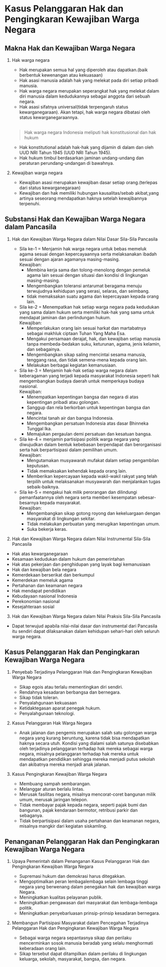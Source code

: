# Kasus Pelanggaran Hak dan Pengingkaran Kewajiban Warga Negara
## Makna Hak dan Kewajiban Warga Negara
1. Hak warga negara
   - Hak merupakan semua hal yang diperoleh atau dapatkan.(baik berbentuk kewenangan atau kekuasaan)
   - Hak asasi manusia adalah hak yang melekat pada diri setiap pribadi manusia.
   - Hak warga negara merupakan seperangkat hak yang melekat dalam diri manusia dalam kedudukannya sebagai anggota dari sebuah negara.
   - Hak asasi sifatnya universal(tidak terpengaruh status kewarganegaraan). Akan tetapi, hak warga negara dibatasi oleh status kewarganegaraannya.
   <br>

   > Hak warga negara Indonesia meliputi hak konstitusional dan hak hukum
   - Hak konstitutional adalah hak-hak yang dijamin di dalam dan oleh UUD NRI Tahun 1945 (UUD NRI Tahun 1945). 
   - Hak hukum timbul berdasarkan jaminan undang-undang dan peraturan perundang-undangan di bawahnya.


2. Kewajiban warga negara
   - Kewajiban asasi merupakan kewajiban dasar setiap orang.(terlepas dari status kewarganegaraan)
   - Kewajiban dan hak memiliki hubungan kausalitas/sebab akibat,yang artinya seseorang mendapatkan haknya setelah kewajibannya terpenuhi.

##  Substansi Hak dan Kewajiban Warga Negara dalam Pancasila
1. Hak dan Kewajiban Warga Negara dalam Nilai Dasar Sila-Sila Pancasila
   - Sila ke-1 = Menjamin hak warga negara untuk bebas memeluk agama sesuai dengan kepercayaannya serta melaksanakan ibadah sesuai dengan ajaran agamanya masing-masing.<br>
     Kewajiban:
     - Membina kerja sama dan tolong-menolong dengan pemeluk agama lain sesuai dengan situasi dan kondisi di lingkungan masing-masing.
     - Mengembangkan toleransi antarumat beragama menuju terwujudnya kehidupan yang serasi, selaras, dan seimbang.
     - tidak memaksakan suatu agama dan kepercayaan kepada orang lain.
   - Sila ke-2 = Menempatkan hak setiap warga negara pada kedudukan yang sama dalam hukum serta memiliki hak-hak yang sama untuk mendapat jaminan dan perlindungan hukum.<br>
     Kewajiban:
     - Memperlakukan orang lain sesuai harkat dan martabatnya sebagai makhluk ciptaan Tuhan Yang Maha Esa.
     - Mengakui persamaan derajat, hak, dan kewajiban setiap manusia tanpa membeda-bedakan suku, keturunan, agama, jenis kelamin, dan sebagainya.
     - Mengembangkan sikap saling mencintai sesama manusia, tenggang rasa, dan tidak semena-mena kepada orang lain.
     - Melakukan berbagai kegiatan kemanusiaan.
   - Sila ke-3 = Menjamin hak-hak setiap warga negara dalam keberagaman yang terjadi kepada masyarakat Indonesia seperti hak mengembangkan budaya daerah untuk memperkaya            budaya nasional.<br>
     Kewajiban:
     - Menempatkan kepentingan bangsa dan negara di atas kepentingan pribadi atau golongan.
     - Sanggup dan rela berkorban untuk kepentingan bangsa dan negara.
     - Mencintai tanah air dan bangsa Indonesia.
     - Mengembangkan persatuan Indonesia atas dasar Bhinneka Tunggal Ika.
     - Memajukan pergaulan demi persatuan dan kesatuan bangsa.
   - Sila ke-4 = menjamin partisipasi politik warga negara yang diwujudkan dalam bentuk kebebasan berpendapat dan berorganisasi serta hak berpartisipasi dalam pemilihan umum.       <br>
     Kewajiban:
     - Mengutamakan musyawarah mufakat dalam setiap pengambilan keputusan.
     - Tidak memaksakan kehendak kepada orang lain.
     - Memberikan kepercayaan kepada wakil-wakil rakyat yang telah terpilih untuk melaksanakan musyawarah dan menjalankan tugas sebaik-baiknya.
   - Sila ke-5 =  mengakui hak milik perorangan dan dilindungi pemanfaatannya oleh negara serta memberi kesempatan sebesar-besarnya kepada masyarakat.<br>
     Kewajiban:
     - Mengembangkan sikap gotong royong dan kekeluargaan dengan masyarakat di lingkungan sekitar.
     - Tidak melakukan perbuatan yang merugikan kepentingan umum.
     - Suka bekerja keras.
      
2. Hak dan Kewajiban Warga Negara dalam Nilai Instrumental Sila-Sila Pancasila
- Hak atas kewarganegaraan
- Kesamaan kedudukan dalam hukum dan pemerintahan
- Hak atas pekerjaan dan penghidupan yang layak bagi kemanusiaan
- Hak dan kewajiban bela negara
- Kemerdekaan berserikat dan berkumpul
- Kemerdekan memeluk agama
- Pertahanan dan keamanan negara
- Hak mendapat pendidikan
- Kebudayaan nasional Indonesia
- Perekonomian nasional
- Kesejahteraan sosial
  
3. Hak dan Kewajiban Warga Negara dalam Nilai Praksis Sila-Sila Pancasila
- Dapat terwujud apabila nilai-nilai dasar dan instrumental dari Pancasila itu sendiri dapat dilaksanakan dalam kehidupan sehari-hari oleh seluruh warga negara.

## Kasus Pelanggaran Hak dan Pengingkaran Kewajiban Warga Negara
1. Penyebab Terjadinya Pelanggaran Hak dan Pengingkaran Kewajiban Warga Negara
   - Sikap egois atau terlalu mementingkan diri sendiri.
   - Rendahnya kesadaran berbangsa dan bernegara.
   - Sikap tidak toleran.
   - Penyalahgunaan kekuasaan
   - Ketidaktegasan aparat penegak hukum.
   - Penyalahgunaan teknologi.
     
2. Kasus Pelanggaran Hak Warga Negara
   - Anak jalanan dan pengemis merupakan salah satu golongan warga negara yang kurang beruntung, karena tidak bisa mendapatkan haknya secara utuh. Kondisi yang dialami salah        satunya disebabkan oleh terjadinya pelanggaran terhadap hak mereka sebagai warga negara, misalnya pelanggaran terhadap hak mereka untuk mendapatkan pendidikan sehingga         mereka menjadi putus sekolah dan akibatnya mereka menjadi anak jalanan.
     
3. Kasus Pengingkaran Kewajiban Warga Negara
   - Membuang sampah sembarangan.
   - Melanggar aturan berlalu lintas.
   - Merusak fasilitas negara, misalnya mencorat-coret bangunan milik umum, merusak jaringan telepon.
   - Tidak membayar pajak kepada negara, seperti pajak bumi dan bangunan, pajak kendaraan bermotor, retribusi parkir dan sebaganya.
   - Tidak berpartisipasi dalam usaha pertahanan dan keamanan negara, misalnya mangkir dari kegiatan siskamling.

## Penanganan Pelanggaran Hak dan Pengingkaran Kewajiban Warga Negara
1. Upaya Pemerintah dalam Penanganan Kasus Pelanggaran Hak dan Pengingkaran Kewajiban Warga Negara
   - Supremasi hukum dan demokrasi harus ditegakkan.
   - Mengoptimalkan peran lembagalembaga selain lembaga tinggi negara yang berwenang dalam penegakan hak dan kewajiban warga Negara.
   - Meningkatkan kualitas pelayanan publik.
   - Meningkatkan pengawasan dari masyarakat dan lembaga-lembaga politik.
   - Meningkatkan penyebarluasan prinsip-prinsip kesadaran bernegara.
     
2. Membangun Partisipasi Masyarakat dalam Pencegahan Terjadinya Pelanggaran Hak dan Pengingkaran Kewajiban Warga Negara
   - Sebagai warga negara sepantasnya sikap dan perilaku mencerminkan sosok manusia beradab yang selalu menghormati keberadaan orang lain.
   - Sikap tersebut dapat ditampilkan dalam perilaku di lingkungan keluarga, sekolah, masyarakat, bangsa, dan negara.
